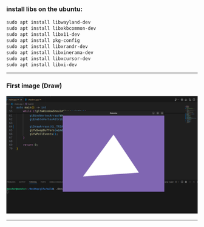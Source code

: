 

### install libs on the ubuntu:
```
sudo apt install libwayland-dev
sudo apt install libxkbcommon-dev
sudo apt install libx11-dev
sudo apt install pkg-config
sudo apt install libxrandr-dev
sudo apt install libxinerama-dev
sudo apt install libxcursor-dev
sudo apt install libxi-dev

```
---
### First image (Draw)
<img src="./img/first_image.png" width="%100">

---